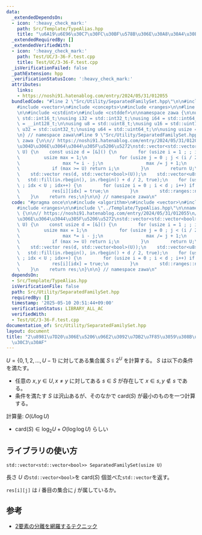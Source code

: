 ```yaml
---
data:
  _extendedDependsOn:
  - icon: ':heavy_check_mark:'
    path: Src/Template/TypeAlias.hpp
    title: "\u6A19\u6E96\u30C7\u30FC\u30BF\u578B\u306E\u30A8\u30A4\u30EA\u30A2\u30B9"
  _extendedRequiredBy: []
  _extendedVerifiedWith:
  - icon: ':heavy_check_mark:'
    path: Test/UC/3-36-F.test.cpp
    title: Test/UC/3-36-F.test.cpp
  _isVerificationFailed: false
  _pathExtension: hpp
  _verificationStatusIcon: ':heavy_check_mark:'
  attributes:
    links:
    - https://noshi91.hatenablog.com/entry/2024/05/31/012055
  bundledCode: "#line 2 \"Src/Utility/SeparatedFamilySet.hpp\"\n\n#include <algorithm>\n\
    #include <vector>\n#include <concepts>\n#include <ranges>\n\n#line 2 \"Src/Template/TypeAlias.hpp\"\
    \n\n#include <cstdint>\n#include <cstddef>\n\nnamespace zawa {\n\nusing i16 =\
    \ std::int16_t;\nusing i32 = std::int32_t;\nusing i64 = std::int64_t;\nusing i128\
    \ = __int128_t;\n\nusing u8 = std::uint8_t;\nusing u16 = std::uint16_t;\nusing\
    \ u32 = std::uint32_t;\nusing u64 = std::uint64_t;\n\nusing usize = std::size_t;\n\
    \n} // namespace zawa\n#line 9 \"Src/Utility/SeparatedFamilySet.hpp\"\n\nnamespace\
    \ zawa {\n\n// https://noshi91.hatenablog.com/entry/2024/05/31/012055\n// \u5411\
    \u304D\u306E\u3064\u3044\u305F\u5206\u5272\nstd::vector<std::vector<bool>> SeparatedFamilySet(usize\
    \ U) {\n    const usize d = [&]() {\n        for (usize i = 1 ; ; i++) {\n   \
    \         usize max = 1;\n            for (usize j = 0 ; j < (i / 2) ; j++) {\n\
    \                max *= i - j;\n                max /= j + 1;\n            }\n\
    \            if (max >= U) return i;\n        }\n        return U;\n    }();\n\
    \    std::vector res(d, std::vector<bool>(U));\n    std::vector<u8> in(d);\n \
    \   std::fill(in.rbegin(), in.rbegin() + d / 2, true);\n    for (usize idx = 0\
    \ ; idx < U ; idx++) {\n        for (usize i = 0 ; i < d ; i++) if (in[i]) {\n\
    \            res[i][idx] = true;\n        }\n        std::ranges::next_permutation(in);\n\
    \    }\n    return res;\n}\n\n} // namespace zawa\n"
  code: "#pragma once\n\n#include <algorithm>\n#include <vector>\n#include <concepts>\n\
    #include <ranges>\n\n#include \"../Template/TypeAlias.hpp\"\n\nnamespace zawa\
    \ {\n\n// https://noshi91.hatenablog.com/entry/2024/05/31/012055\n// \u5411\u304D\
    \u306E\u3064\u3044\u305F\u5206\u5272\nstd::vector<std::vector<bool>> SeparatedFamilySet(usize\
    \ U) {\n    const usize d = [&]() {\n        for (usize i = 1 ; ; i++) {\n   \
    \         usize max = 1;\n            for (usize j = 0 ; j < (i / 2) ; j++) {\n\
    \                max *= i - j;\n                max /= j + 1;\n            }\n\
    \            if (max >= U) return i;\n        }\n        return U;\n    }();\n\
    \    std::vector res(d, std::vector<bool>(U));\n    std::vector<u8> in(d);\n \
    \   std::fill(in.rbegin(), in.rbegin() + d / 2, true);\n    for (usize idx = 0\
    \ ; idx < U ; idx++) {\n        for (usize i = 0 ; i < d ; i++) if (in[i]) {\n\
    \            res[i][idx] = true;\n        }\n        std::ranges::next_permutation(in);\n\
    \    }\n    return res;\n}\n\n} // namespace zawa\n"
  dependsOn:
  - Src/Template/TypeAlias.hpp
  isVerificationFile: false
  path: Src/Utility/SeparatedFamilySet.hpp
  requiredBy: []
  timestamp: '2025-05-10 20:51:44+09:00'
  verificationStatus: LIBRARY_ALL_AC
  verifiedWith:
  - Test/UC/3-36-F.test.cpp
documentation_of: Src/Utility/SeparatedFamilySet.hpp
layout: document
title: "2\u8981\u7D20\u306E\u5206\u96E2\u3092\u7DB2\u7F85\u3059\u308B\u30C6\u30AF\u30CB\
  \u30C3\u30AF"
---
```


$U = \{ 0, 1, 2, \dots, U - 1\}$ に対してある集合属 $S \subseteqq 2^{U}$ を計算する。 $S$ は以下の条件を満たす。

- 任意の $x, y\in U, x \ne y$ に対してある $s\in S$ が存在して $x\in s, y\notin s$ である。
- 条件を満たす $S$ は沢山あるが、そのなかで $\text{card}(S)$ が最小のものを一つ計算する。

計算量: $O(U\log U)$

- $\text{card}(S) \in \log_{2}U + O(\log \log U)$ らしい

## ライブラリの使い方

```
std::vector<std::vector<bool>> SeparatedFamilySet(usize U)
```

長さ $U$ の`std::vector<bool>`を $\text{card}(S)$ 個並べた`std::vector`を返す。

`res[i][j]` は $i$ 番目の集合に $j$ が属しているか。

## 参考

- [2要素の分離を網羅するテクニック](https://noshi91.hatenablog.com/entry/2024/05/31/012055)
